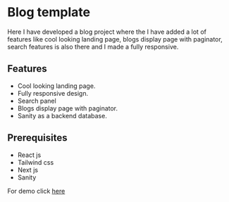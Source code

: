 # Blog template

Here I have developed a blog project where the I have added a lot of features like cool looking landing page, blogs display page with paginator, search features is also there and I made a fully responsive.

## Features

- Cool looking landing page.
- Fully responsive design.
- Search panel
- Blogs display page with paginator.
- Sanity as a backend database.

## Prerequisites

- React js
- Tailwind css
- Next js
- Sanity

For demo click [here](https://blog-temp-demo.vercel.app/)
